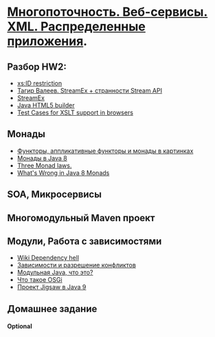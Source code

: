 # <a href="https://github.com/JavaWebinar/masterjava">Многопоточность. Веб-сервисы. XML. Распределенные приложения</a>.

## Разбор HW2:
- <a href="http://stackoverflow.com/questions/1631396/what-is-an-xsncname-type-and-when-should-it-be-used">xs:ID restriction</a>
- <a href="https://www.youtube.com/watch?v=hxL5HejbvgE">Тагир Валеев. StreamEx + странности Stream API</a>  
- <a href="https://github.com/amaembo/streamex">StreamEx</a>  
- <a href="http://j2html.com/">Java HTML5 builder</a>  
- <a href="https://greenbytes.de/tech/tc/xslt/">Test Cases for XSLT support in browsers</a>  

## Монады
- <a href="https://habrahabr.ru/post/183150/"> Функторы, аппликативные функторы и монады в картинках</a>
- <a href="https://habrahabr.ru/company/cit/blog/262055/">Монады в Java 8</a>
- <a href="http://stackoverflow.com/a/19932439/548473">Three Monad laws.</a>
- <a href="https://dzone.com/articles/whats-wrong-java-8-part-iv">What's Wrong in Java 8 Monads</a>

## SOA, Микросервисы

## Многомодульный Maven проект

## Модули, Работа с зависимостями
- <a href="https://ru.wikipedia.org/wiki/Dependency_hell">Wiki Dependency hell</a>
- <a href="https://habrahabr.ru/company/jugru/blog/191246/">Зависимости и разрешение конфликтов</a>
- <a href="http://samolisov.blogspot.ru/2009/09/java.html">Модульная Java, что это?</a>
- <a href="http://samolisov.blogspot.ru/2009/03/osgi.html">Что такое OSGi</a>
- <a href="https://habrahabr.ru/company/jugru/blog/310368/">Проект Jigsaw в Java 9</a>

   
## Домашнее задание

#### Optional
